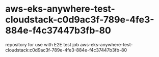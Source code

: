 # aws-eks-anywhere-test-cloudstack-c0d9ac3f-789e-4fe3-884e-f4c37447b3fb-80
repository for use with E2E test job aws-eks-anywhere-test-cloudstack:c0d9ac3f-789e-4fe3-884e-f4c37447b3fb-80

